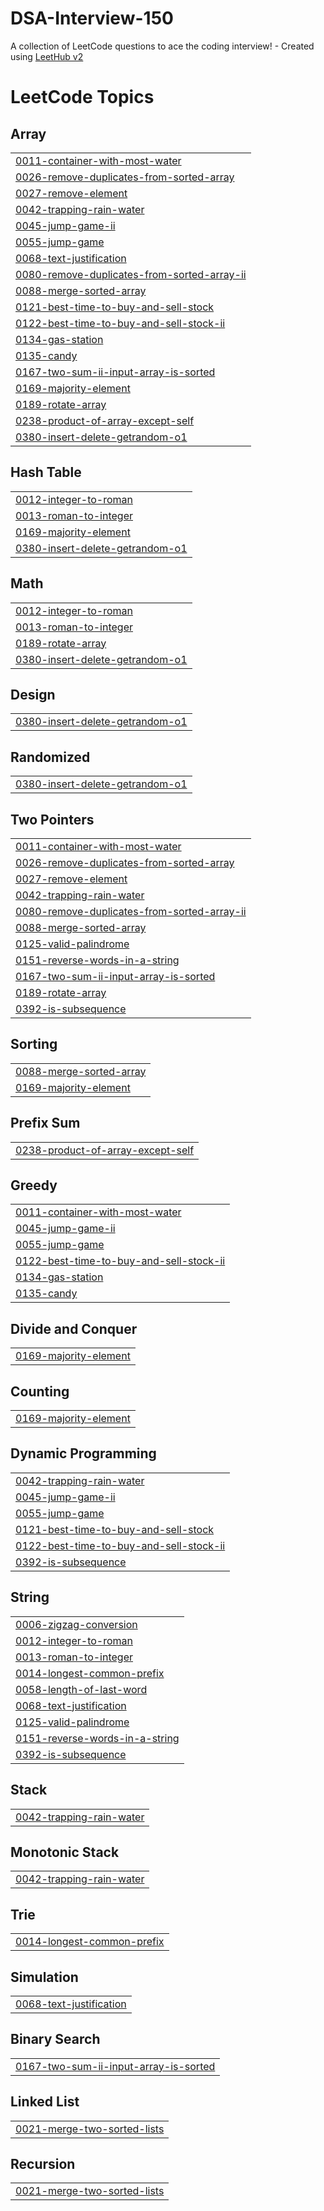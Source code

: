 # DSA-Interview-150
A collection of LeetCode questions to ace the coding interview! - Created using [LeetHub v2](https://github.com/arunbhardwaj/LeetHub-2.0)

<!---LeetCode Topics Start-->
# LeetCode Topics
## Array
|  |
| ------- |
| [0011-container-with-most-water](https://github.com/saurabhbansal2443/DSA-Interview-150/tree/master/0011-container-with-most-water) |
| [0026-remove-duplicates-from-sorted-array](https://github.com/saurabhbansal2443/DSA-Interview-150/tree/master/0026-remove-duplicates-from-sorted-array) |
| [0027-remove-element](https://github.com/saurabhbansal2443/DSA-Interview-150/tree/master/0027-remove-element) |
| [0042-trapping-rain-water](https://github.com/saurabhbansal2443/DSA-Interview-150/tree/master/0042-trapping-rain-water) |
| [0045-jump-game-ii](https://github.com/saurabhbansal2443/DSA-Interview-150/tree/master/0045-jump-game-ii) |
| [0055-jump-game](https://github.com/saurabhbansal2443/DSA-Interview-150/tree/master/0055-jump-game) |
| [0068-text-justification](https://github.com/saurabhbansal2443/DSA-Interview-150/tree/master/0068-text-justification) |
| [0080-remove-duplicates-from-sorted-array-ii](https://github.com/saurabhbansal2443/DSA-Interview-150/tree/master/0080-remove-duplicates-from-sorted-array-ii) |
| [0088-merge-sorted-array](https://github.com/saurabhbansal2443/DSA-Interview-150/tree/master/0088-merge-sorted-array) |
| [0121-best-time-to-buy-and-sell-stock](https://github.com/saurabhbansal2443/DSA-Interview-150/tree/master/0121-best-time-to-buy-and-sell-stock) |
| [0122-best-time-to-buy-and-sell-stock-ii](https://github.com/saurabhbansal2443/DSA-Interview-150/tree/master/0122-best-time-to-buy-and-sell-stock-ii) |
| [0134-gas-station](https://github.com/saurabhbansal2443/DSA-Interview-150/tree/master/0134-gas-station) |
| [0135-candy](https://github.com/saurabhbansal2443/DSA-Interview-150/tree/master/0135-candy) |
| [0167-two-sum-ii-input-array-is-sorted](https://github.com/saurabhbansal2443/DSA-Interview-150/tree/master/0167-two-sum-ii-input-array-is-sorted) |
| [0169-majority-element](https://github.com/saurabhbansal2443/DSA-Interview-150/tree/master/0169-majority-element) |
| [0189-rotate-array](https://github.com/saurabhbansal2443/DSA-Interview-150/tree/master/0189-rotate-array) |
| [0238-product-of-array-except-self](https://github.com/saurabhbansal2443/DSA-Interview-150/tree/master/0238-product-of-array-except-self) |
| [0380-insert-delete-getrandom-o1](https://github.com/saurabhbansal2443/DSA-Interview-150/tree/master/0380-insert-delete-getrandom-o1) |
## Hash Table
|  |
| ------- |
| [0012-integer-to-roman](https://github.com/saurabhbansal2443/DSA-Interview-150/tree/master/0012-integer-to-roman) |
| [0013-roman-to-integer](https://github.com/saurabhbansal2443/DSA-Interview-150/tree/master/0013-roman-to-integer) |
| [0169-majority-element](https://github.com/saurabhbansal2443/DSA-Interview-150/tree/master/0169-majority-element) |
| [0380-insert-delete-getrandom-o1](https://github.com/saurabhbansal2443/DSA-Interview-150/tree/master/0380-insert-delete-getrandom-o1) |
## Math
|  |
| ------- |
| [0012-integer-to-roman](https://github.com/saurabhbansal2443/DSA-Interview-150/tree/master/0012-integer-to-roman) |
| [0013-roman-to-integer](https://github.com/saurabhbansal2443/DSA-Interview-150/tree/master/0013-roman-to-integer) |
| [0189-rotate-array](https://github.com/saurabhbansal2443/DSA-Interview-150/tree/master/0189-rotate-array) |
| [0380-insert-delete-getrandom-o1](https://github.com/saurabhbansal2443/DSA-Interview-150/tree/master/0380-insert-delete-getrandom-o1) |
## Design
|  |
| ------- |
| [0380-insert-delete-getrandom-o1](https://github.com/saurabhbansal2443/DSA-Interview-150/tree/master/0380-insert-delete-getrandom-o1) |
## Randomized
|  |
| ------- |
| [0380-insert-delete-getrandom-o1](https://github.com/saurabhbansal2443/DSA-Interview-150/tree/master/0380-insert-delete-getrandom-o1) |
## Two Pointers
|  |
| ------- |
| [0011-container-with-most-water](https://github.com/saurabhbansal2443/DSA-Interview-150/tree/master/0011-container-with-most-water) |
| [0026-remove-duplicates-from-sorted-array](https://github.com/saurabhbansal2443/DSA-Interview-150/tree/master/0026-remove-duplicates-from-sorted-array) |
| [0027-remove-element](https://github.com/saurabhbansal2443/DSA-Interview-150/tree/master/0027-remove-element) |
| [0042-trapping-rain-water](https://github.com/saurabhbansal2443/DSA-Interview-150/tree/master/0042-trapping-rain-water) |
| [0080-remove-duplicates-from-sorted-array-ii](https://github.com/saurabhbansal2443/DSA-Interview-150/tree/master/0080-remove-duplicates-from-sorted-array-ii) |
| [0088-merge-sorted-array](https://github.com/saurabhbansal2443/DSA-Interview-150/tree/master/0088-merge-sorted-array) |
| [0125-valid-palindrome](https://github.com/saurabhbansal2443/DSA-Interview-150/tree/master/0125-valid-palindrome) |
| [0151-reverse-words-in-a-string](https://github.com/saurabhbansal2443/DSA-Interview-150/tree/master/0151-reverse-words-in-a-string) |
| [0167-two-sum-ii-input-array-is-sorted](https://github.com/saurabhbansal2443/DSA-Interview-150/tree/master/0167-two-sum-ii-input-array-is-sorted) |
| [0189-rotate-array](https://github.com/saurabhbansal2443/DSA-Interview-150/tree/master/0189-rotate-array) |
| [0392-is-subsequence](https://github.com/saurabhbansal2443/DSA-Interview-150/tree/master/0392-is-subsequence) |
## Sorting
|  |
| ------- |
| [0088-merge-sorted-array](https://github.com/saurabhbansal2443/DSA-Interview-150/tree/master/0088-merge-sorted-array) |
| [0169-majority-element](https://github.com/saurabhbansal2443/DSA-Interview-150/tree/master/0169-majority-element) |
## Prefix Sum
|  |
| ------- |
| [0238-product-of-array-except-self](https://github.com/saurabhbansal2443/DSA-Interview-150/tree/master/0238-product-of-array-except-self) |
## Greedy
|  |
| ------- |
| [0011-container-with-most-water](https://github.com/saurabhbansal2443/DSA-Interview-150/tree/master/0011-container-with-most-water) |
| [0045-jump-game-ii](https://github.com/saurabhbansal2443/DSA-Interview-150/tree/master/0045-jump-game-ii) |
| [0055-jump-game](https://github.com/saurabhbansal2443/DSA-Interview-150/tree/master/0055-jump-game) |
| [0122-best-time-to-buy-and-sell-stock-ii](https://github.com/saurabhbansal2443/DSA-Interview-150/tree/master/0122-best-time-to-buy-and-sell-stock-ii) |
| [0134-gas-station](https://github.com/saurabhbansal2443/DSA-Interview-150/tree/master/0134-gas-station) |
| [0135-candy](https://github.com/saurabhbansal2443/DSA-Interview-150/tree/master/0135-candy) |
## Divide and Conquer
|  |
| ------- |
| [0169-majority-element](https://github.com/saurabhbansal2443/DSA-Interview-150/tree/master/0169-majority-element) |
## Counting
|  |
| ------- |
| [0169-majority-element](https://github.com/saurabhbansal2443/DSA-Interview-150/tree/master/0169-majority-element) |
## Dynamic Programming
|  |
| ------- |
| [0042-trapping-rain-water](https://github.com/saurabhbansal2443/DSA-Interview-150/tree/master/0042-trapping-rain-water) |
| [0045-jump-game-ii](https://github.com/saurabhbansal2443/DSA-Interview-150/tree/master/0045-jump-game-ii) |
| [0055-jump-game](https://github.com/saurabhbansal2443/DSA-Interview-150/tree/master/0055-jump-game) |
| [0121-best-time-to-buy-and-sell-stock](https://github.com/saurabhbansal2443/DSA-Interview-150/tree/master/0121-best-time-to-buy-and-sell-stock) |
| [0122-best-time-to-buy-and-sell-stock-ii](https://github.com/saurabhbansal2443/DSA-Interview-150/tree/master/0122-best-time-to-buy-and-sell-stock-ii) |
| [0392-is-subsequence](https://github.com/saurabhbansal2443/DSA-Interview-150/tree/master/0392-is-subsequence) |
## String
|  |
| ------- |
| [0006-zigzag-conversion](https://github.com/saurabhbansal2443/DSA-Interview-150/tree/master/0006-zigzag-conversion) |
| [0012-integer-to-roman](https://github.com/saurabhbansal2443/DSA-Interview-150/tree/master/0012-integer-to-roman) |
| [0013-roman-to-integer](https://github.com/saurabhbansal2443/DSA-Interview-150/tree/master/0013-roman-to-integer) |
| [0014-longest-common-prefix](https://github.com/saurabhbansal2443/DSA-Interview-150/tree/master/0014-longest-common-prefix) |
| [0058-length-of-last-word](https://github.com/saurabhbansal2443/DSA-Interview-150/tree/master/0058-length-of-last-word) |
| [0068-text-justification](https://github.com/saurabhbansal2443/DSA-Interview-150/tree/master/0068-text-justification) |
| [0125-valid-palindrome](https://github.com/saurabhbansal2443/DSA-Interview-150/tree/master/0125-valid-palindrome) |
| [0151-reverse-words-in-a-string](https://github.com/saurabhbansal2443/DSA-Interview-150/tree/master/0151-reverse-words-in-a-string) |
| [0392-is-subsequence](https://github.com/saurabhbansal2443/DSA-Interview-150/tree/master/0392-is-subsequence) |
## Stack
|  |
| ------- |
| [0042-trapping-rain-water](https://github.com/saurabhbansal2443/DSA-Interview-150/tree/master/0042-trapping-rain-water) |
## Monotonic Stack
|  |
| ------- |
| [0042-trapping-rain-water](https://github.com/saurabhbansal2443/DSA-Interview-150/tree/master/0042-trapping-rain-water) |
## Trie
|  |
| ------- |
| [0014-longest-common-prefix](https://github.com/saurabhbansal2443/DSA-Interview-150/tree/master/0014-longest-common-prefix) |
## Simulation
|  |
| ------- |
| [0068-text-justification](https://github.com/saurabhbansal2443/DSA-Interview-150/tree/master/0068-text-justification) |
## Binary Search
|  |
| ------- |
| [0167-two-sum-ii-input-array-is-sorted](https://github.com/saurabhbansal2443/DSA-Interview-150/tree/master/0167-two-sum-ii-input-array-is-sorted) |
## Linked List
|  |
| ------- |
| [0021-merge-two-sorted-lists](https://github.com/saurabhbansal2443/DSA-Interview-150/tree/master/0021-merge-two-sorted-lists) |
## Recursion
|  |
| ------- |
| [0021-merge-two-sorted-lists](https://github.com/saurabhbansal2443/DSA-Interview-150/tree/master/0021-merge-two-sorted-lists) |
<!---LeetCode Topics End-->